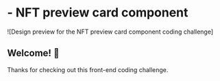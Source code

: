 # - NFT preview card component

![Design preview for the NFT preview card component coding challenge]

## Welcome! 👋

Thanks for checking out this front-end coding challenge.

